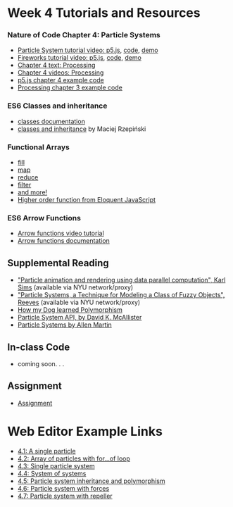 # Week 4 Tutorials and Resources

### Nature of Code Chapter 4: Particle Systems
* [Particle System tutorial video: p5.js](https://www.youtube.com/watch?v=UcdigVaIYAk), [code](https://github.com/CodingTrain/website/tree/master/CodingChallenges/CC_78_Simple_Particle_System), [demo](http://thecodingtrain.com/CodingChallenges//CC_78_Simple_Particle_System)
* [Fireworks tutorial video: p5.js](https://www.youtube.com/watch?v=CKeyIbT3vXI), [code](https://github.com/CodingTrain/website/tree/master/CodingChallenges/CC_27_Fireworks_2D_p5), [demo](http://thecodingtrain.com/CodingChallenges/CC_27_Fireworks_2D_p5/)
* [Chapter 4 text: Processing](http://natureofcode.com/book/chapter-4-particle-systems/)
* [Chapter 4 videos: Processing](https://www.youtube.com/playlist?list=PLRqwX-V7Uu6Z9hI4mSgx2FlE5w8zvjmEy)
* [p5.js chapter 4 example code](https://github.com/shiffman/The-Nature-of-Code-Examples-p5.js/tree/master/chp04_systems)
* [Processing chapter 3 example code](https://github.com/shiffman/The-Nature-of-Code-Examples/tree/master/chp04_systems)

### ES6 Classes and inheritance
* [classes documentation](https://developer.mozilla.org/en-US/docs/Web/JavaScript/Reference/Classes)
* [classes and inheritance](https://medium.com/ecmascript-2015/es6-classes-and-inheritance-607804080906) by Maciej Rzepiński


### Functional Arrays
* [fill](https://developer.mozilla.org/en-US/docs/Web/JavaScript/Reference/Global_Objects/Array/fill)
* [map](https://developer.mozilla.org/en-US/docs/Web/JavaScript/Reference/Global_Objects/Array/map)
* [reduce](https://developer.mozilla.org/en-US/docs/Web/JavaScript/Reference/Global_Objects/Array/reduce)
* [filter](https://developer.mozilla.org/en-US/docs/Web/JavaScript/Reference/Global_Objects/Array/filter)
* [and more!](https://developer.mozilla.org/en-US/docs/Web/JavaScript/Reference/Global_Objects/Array)
* [Higher order function from Eloquent JavaScript](http://eloquentjavascript.net/05_higher_order.html)

### ES6 Arrow Functions
* [Arrow functions video tutorial](https://www.youtube.com/watch?v=mrYMzpbFz18)
* [Arrow functions documentation](https://developer.mozilla.org/en-US/docs/Web/JavaScript/Reference/Functions/Arrow_functions)

## Supplemental Reading
* ["Particle animation and rendering using data parallel computation", Karl Sims](http://doi.acm.org/10.1145/97879.97923) (available via NYU network/proxy)
* ["Particle Systems, a Technique for Modeling a Class of Fuzzy Objects", Reeves](http://doi.acm.org/10.1145/357318.357320) (available via NYU network/proxy)
* [How my Dog learned Polymorphism](http://www.javaranch.com/campfire/StoryPoly.jsp)
* [Particle System API, by David K. McAllister](http://www.siggraph.org/education/materials/HyperGraph/animation/particle.htm)
* [Particle Systems by Allen Martin](http://web.cs.wpi.edu/~matt/courses/cs563/talks/psys.html)

## In-class Code
* coming soon. . .

## Assignment
* [Assignment](https://github.com/shiffman/NOC-S18/wiki/Homework-4)

# Web Editor Example Links
* [4.1: A single particle](http://alpha.editor.p5js.org/natureofcode/sketches/B1GoIg-ug)
* [4.2: Array of particles with for...of loop](http://alpha.editor.p5js.org/natureofcode/sketches/B1tgPxW_e)
* [4.3: Single particle system](http://alpha.editor.p5js.org/natureofcode/sketches/B1YOPxbdl)
* [4.4: System of systems](http://alpha.editor.p5js.org/natureofcode/sketches/BJYldlbOg)
* [4.5: Particle system inheritance and polymorphism](http://alpha.editor.p5js.org/natureofcode/sketches/rkJJFxbOe)
* [4.6: Particle system with forces](http://alpha.editor.p5js.org/natureofcode/sketches/rkrHFebul)
* [4.7: Particle system with repeller](http://alpha.editor.p5js.org/natureofcode/sketches/rkVTFxZ_e)
